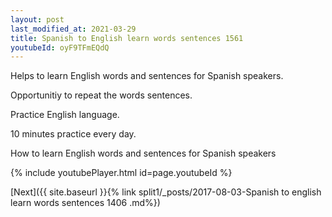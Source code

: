 ```yaml
---
layout: post
last_modified_at: 2021-03-29
title: Spanish to English learn words sentences 1561 
youtubeId: oyF9TFmEQdQ
---
```

 
 
Helps to learn English words and sentences for Spanish speakers.

Opportunitiy to repeat the words sentences. 

Practice English language. 
 
10 minutes practice every day. 
 
How to learn English words and sentences for Spanish speakers 
 
{% include youtubePlayer.html id=page.youtubeId %}
 
 
[Next]({{ site.baseurl }}{% link  split1/_posts/2017-08-03-Spanish to english learn words sentences 1406 .md%})
 
